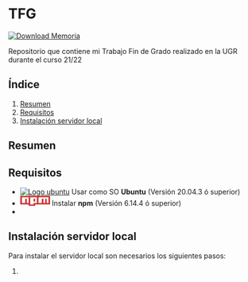 # TFG

[![Download Memoria](https://img.shields.io/badge/Download-PDF-brightgreen.svg)](https://github.com/Mario-Carmona/TFG/raw/main/Memoria/proyecto.pdf)

Repositorio que contiene mi Trabajo Fin de Grado realizado en la UGR durante el curso 21/22

## Índice

1. [Resumen](#resumen)
1. [Requisitos](#requisitos)
1. [Instalación servidor local](#instalación-servidor-local)

## Resumen



## Requisitos

- [<img src="./image_readme/logo_ubuntu.png" alt="Logo ubuntu" width="80" height="20"/>](https://ubuntu.com/download/desktop) Usar como SO **Ubuntu** (Versión 20.04.3 ó superior)
- [<img src="./image_readme/logo_npm.png" alt="Logo npm" width="60" height="20"/>](https://www.npmjs.com/) Instalar **npm** (Versión 6.14.4 ó superior)
- 


## Instalación servidor local

Para instalar el servidor local son necesarios los siguientes pasos:

1. 
